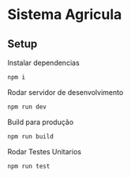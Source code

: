 # Sistema Agricula

## Setup

Instalar dependencias
```bash
npm i
```
Rodar servidor de desenvolvimento
```bash
npm run dev
```
Build para produção
```bash
npm run build
```
Rodar Testes Unitarios
```
npm run test
```
